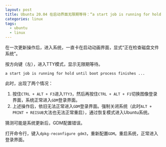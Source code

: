 ```yaml
---
layout: post
title: Ubuntu 20.04 在启动界面无限期等待：“a start job is running for hold until boot process finishes”
categories: linux
tags:
  - ubuntu
  - linux
---
```


在一次更新操作后，进入系统，一直卡在启动动画界面，显式“正在检查磁盘文件系统”。

按方向键（左），进入TTY模式，显示无限期等待。
```
a start job is running for hold until boot process finishes ...
```

此时，出现了两个情况：
1. 按住`CTRL + ALT + F3`进入`TTY3`，然后再按住`CTRL + ALT + F1`切换图像登录界面，系统正常进入`GDM`登录界面。
2. 上述操作后，依旧无法正常进入`GDM`登录界面。强制关闭系统（此时`ALT + PRINT + REISUB`大法也无法正常重启），通过恢复模式进入Ubuntu系统。

猜测可能是系统更新后，GDM配置错误。

打开命令行，键入`dpkg-reconfigure gdm3`，重新配置`GDM`。重启系统，正常进入登录界面。
